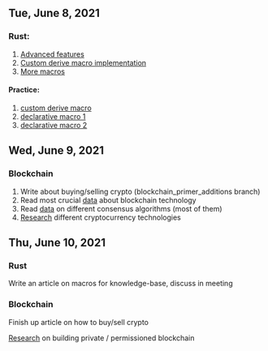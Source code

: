## Tue, June 8, 2021

### Rust:
1. [Advanced features](https://doc.rust-lang.org/book/ch19-00-advanced-features.html)
2. [Custom derive macro implementation](https://github.com/VargSupercolony/custom_derive)
3. [More macros](https://danielkeep.github.io/tlborm/book/mbe-README.html)

 #### Practice: 
1. [custom derive macro](https://github.com/VargSupercolony/custom_derive)
2. [declarative macro 1](https://github.com/armyhaylenko/supermarket/blob/c2496e39de56c71f532e2df97f4b53093dc8659f/backend/src/handlers/mod.rs#L89)
3. [declarative macro 2](https://github.com/armyhaylenko/supermarket/blob/c2496e39de56c71f532e2df97f4b53093dc8659f/backend/src/db/shop.rs#L19)

## Wed, June 9, 2021

### Blockchain

1. Write about buying/selling crypto (blockchain_primer_additions branch)
2. Read most crucial [data](../../blockchain-generic/README.md) about blockchain technology
3. Read [data](https://academy.binance.com/en/articles/what-is-a-blockchain-consensus-algorithm)
   on different consensus algorithms (most of them)
4. [Research](https://academy.binance.com/en/articles?page=1&tags=blockchain) different cryptocurrency technologies 

## Thu, June 10, 2021

### Rust

Write an article on macros for knowledge-base, discuss in meeting

### Blockchain

Finish up article on how to buy/sell crypto

[Research](https://mlsdev.com/blog/156-how-to-build-your-own-blockchain-architecture)
on building private / permissioned blockchain
